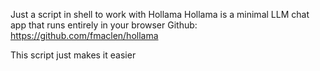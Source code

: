 Just a script in shell to work with Hollama
Hollama is a minimal LLM chat app that runs entirely in your browser
Github: https://github.com/fmaclen/hollama

This script just makes it easier
